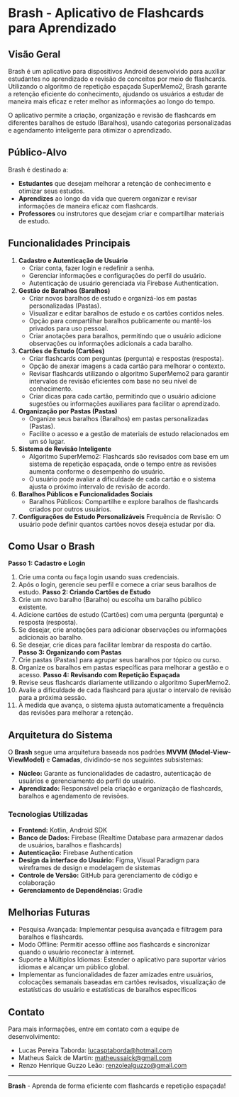 # Brash - Aplicativo de Flashcards para Aprendizado

## Visão Geral
Brash é um aplicativo para dispositivos Android desenvolvido para auxiliar estudantes no aprendizado e revisão de conceitos por meio de flashcards. Utilizando o algoritmo de repetição espaçada SuperMemo2, Brash garante a retenção eficiente do conhecimento, ajudando os usuários a estudar de maneira mais eficaz e reter melhor as informações ao longo do tempo.

O aplicativo permite a criação, organização e revisão de flashcards em diferentes baralhos de estudo (Baralhos), usando categorias personalizadas e agendamento inteligente para otimizar o aprendizado.

## Público-Alvo
Brash é destinado a:

- **Estudantes** que desejam melhorar a retenção de conhecimento e otimizar seus estudos.
- **Aprendizes** ao longo da vida que querem organizar e revisar informações de maneira eficaz com flashcards.
- **Professores** ou instrutores que desejam criar e compartilhar materiais de estudo.

## Funcionalidades Principais
1. **Cadastro e Autenticação de Usuário**
   - Criar conta, fazer login e redefinir a senha.
   - Gerenciar informações e configurações do perfil do usuário.
   - Autenticação de usuário gerenciada via Firebase Authentication.
2. **Gestão de Baralhos (Baralhos)**
   - Criar novos baralhos de estudo e organizá-los em pastas personalizadas (Pastas).
   - Visualizar e editar baralhos de estudo e os cartões contidos neles.
   - Opção para compartilhar baralhos publicamente ou mantê-los privados para uso pessoal.
   - Criar anotações para baralhos, permitindo que o usuário adicione observações ou informações adicionais a cada baralho.
3. **Cartões de Estudo (Cartões)**
   - Criar flashcards com perguntas (pergunta) e respostas (resposta).
   - Opção de anexar imagens a cada cartão para melhorar o contexto.
   - Revisar flashcards utilizando o algoritmo SuperMemo2 para garantir intervalos de revisão eficientes com base no seu nível de conhecimento.
   - Criar dicas para cada cartão, permitindo que o usuário adicione sugestões ou informações auxiliares para facilitar o aprendizado.
4. **Organização por Pastas (Pastas)**
   - Organize seus baralhos (Baralhos) em pastas personalizadas (Pastas).
   - Facilite o acesso e a gestão de materiais de estudo relacionados em um só lugar.
5. **Sistema de Revisão Inteligente**
   - Algoritmo SuperMemo2: Flashcards são revisados com base em um sistema de repetição espaçada, onde o tempo entre as revisões aumenta conforme o desempenho do usuário.
   - O usuário pode avaliar a dificuldade de cada cartão e o sistema ajusta o próximo intervalo de revisão de acordo.
6. **Baralhos Públicos e Funcionalidades Sociais**
   - Baralhos Públicos: Compartilhe e explore baralhos de flashcards criados por outros usuários.
7. **Configurações de Estudo Personalizáveis**
   Frequência de Revisão: O usuário pode definir quantos cartões novos deseja estudar por dia.

## Como Usar o Brash
**Passo 1: Cadastro e Login**
1. Crie uma conta ou faça login usando suas credenciais.
2. Após o login, gerencie seu perfil e comece a criar seus baralhos de estudo.
**Passo 2: Criando Cartões de Estudo**
1. Crie um novo baralho (Baralho) ou escolha um baralho público existente.
2. Adicione cartões de estudo (Cartões) com uma pergunta (pergunta) e resposta (resposta).
3. Se desejar, crie anotações para adicionar observações ou informações adicionais ao baralho.
4. Se desejar, crie dicas para facilitar lembrar da resposta do cartão.
**Passo 3: Organizando com Pastas**
1. Crie pastas (Pastas) para agrupar seus baralhos por tópico ou curso.
2. Organize os baralhos em pastas específicas para melhorar a gestão e o acesso.
**Passo 4: Revisando com Repetição Espaçada**
1. Revise seus flashcards diariamente utilizando o algoritmo SuperMemo2.
2. Avalie a dificuldade de cada flashcard para ajustar o intervalo de revisão para a próxima sessão.
3. À medida que avança, o sistema ajusta automaticamente a frequência das revisões para melhorar a retenção.

## Arquitetura do Sistema
O **Brash** segue uma arquitetura baseada nos padrões **MVVM (Model-View-ViewModel)** e **Camadas**, dividindo-se nos seguintes subsistemas:

- **Núcleo:** Garante as funcionalidades de cadastro, autenticação de usuários e gerenciamento do perfil do usuário.
- **Aprendizado:** Responsável pela criação e organização de flashcards, baralhos e agendamento de revisões.

### Tecnologias Utilizadas
- **Frontend:** Kotlin, Android SDK
- **Banco de Dados:** Firebase (Realtime Database para armazenar dados de usuários, baralhos e flashcards)
- **Autenticação:** Firebase Authentication
- **Design da interface do Usuário:** Figma, Visual Paradigm para wireframes de design e modelagem de sistemas
- **Controle de Versão:** GitHub para gerenciamento de código e colaboração
- **Gerenciamento de Dependências:** Gradle

## Melhorias Futuras
- Pesquisa Avançada: Implementar pesquisa avançada e filtragem para baralhos e flashcards.
- Modo Offline: Permitir acesso offline aos flashcards e sincronizar quando o usuário reconectar à internet.
- Suporte a Múltiplos Idiomas: Estender o aplicativo para suportar vários idiomas e alcançar um público global.
- Implementar as funcionalidades de fazer amizades entre usuários, colocações semanais baseadas em cartões revisados, visualização de estatísticas do usuário e estatísticas de baralhos específicos

## Contato
Para mais informações, entre em contato com a equipe de desenvolvimento:

- Lucas Pereira Taborda: lucasptaborda@hotmail.com
- Matheus Saick de Martin: matheussaick@gmail.com
- Renzo Henrique Guzzo Leão: renzolealguzzo@gmail.com
---
**Brash** - Aprenda de forma eficiente com flashcards e repetição espaçada!

